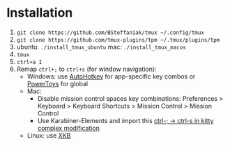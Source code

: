 # Installation

1. `git clone https://github.com/BSteffaniak/tmux ~/.config/tmux`
1. `git clone https://github.com/tmux-plugins/tpm ~/.tmux/plugins/tpm`
1. ubuntu: `./install_tmux_ubuntu` mac: `./install_tmux_macos` 
1. `tmux`
1. `ctrl+a I`
1. Remap `ctrl+;` to `ctrl+s` (for window navigation):
    * Windows: use [AutoHotkey](https://github.com/BSteffaniak/autohk) for app-specific key combos or [PowerToys](https://learn.microsoft.com/en-us/windows/powertoys/) for global
    * Mac:
        * Disable mission control spaces key combinations: Preferences > Keyboard > Keyboard Shortcuts > Mission Control > Mission Control
        * Use Karabiner-Elements and import this [ctrl-; -> ctrl-s in kitty complex modification](https://genesy.github.io/karabiner-complex-rules-generator/#eyJ0aXRsZSI6ImtpdHR5OiBjdHJsKzsgLT4gY3RybCtzIiwicnVsZXMiOlt7ImRlc2NyaXB0aW9uIjoia2l0dHk6IGN0cmwrOyAtPiBjdHJsK3MiLCJtYW5pcHVsYXRvcnMiOlt7InR5cGUiOiJiYXNpYyIsImZyb20iOnsibW9kaWZpZXJzIjp7Im1hbmRhdG9yeSI6WyJsZWZ0X2NvbnRyb2wiXX0sImtleV9jb2RlIjoic2VtaWNvbG9uIn0sInRvIjpbeyJyZXBlYXQiOnRydWUsImtleV9jb2RlIjoicyIsIm1vZGlmaWVycyI6WyJsZWZ0X2NvbnRyb2wiXX1dLCJjb25kaXRpb25zIjpbeyJ0eXBlIjoiZnJvbnRtb3N0X2FwcGxpY2F0aW9uX2lmIiwiYnVuZGxlX2lkZW50aWZpZXJzIjpbIi4qa2l0dHkuKiJdfV19XX1dfQ==)
    * Linux: use [XKB](https://www.x.org/wiki/XKB)
